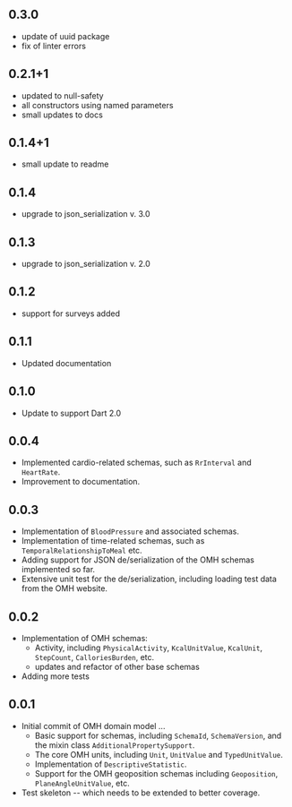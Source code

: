 ## 0.3.0

- update of uuid package
- fix of linter errors

## 0.2.1+1

- updated to null-safety
- all constructors using named parameters
- small updates to docs

## 0.1.4+1

- small update to readme

## 0.1.4

- upgrade to json_serialization v. 3.0

## 0.1.3

- upgrade to json_serialization v. 2.0

## 0.1.2

- support for surveys added

## 0.1.1

- Updated documentation

## 0.1.0

- Update to support Dart 2.0

## 0.0.4

- Implemented cardio-related schemas, such as `RrInterval` and `HeartRate`.
- Improvement to documentation.

## 0.0.3

- Implementation of `BloodPressure` and associated schemas.
- Implementation of time-related schemas, such as `TemporalRelationshipToMeal` etc.
- Adding support for JSON de/serialization of the OMH schemas implemented so far.
- Extensive unit test for the de/serialization, including loading test data from the OMH website.

## 0.0.2

- Implementation of OMH schemas:
  - Activity, including `PhysicalActivity`, `KcalUnitValue`, `KcalUnit`, `StepCount`, `CalloriesBurden`, etc.
  - updates and refactor of other base schemas
- Adding more tests

## 0.0.1

- Initial commit of OMH domain model ...
  - Basic support for schemas, including `SchemaId`, `SchemaVersion`, and the mixin class `AdditionalPropertySupport`.
  - The core OMH units, including `Unit`, `UnitValue` and `TypedUnitValue`.
  - Implementation of `DescriptiveStatistic`.
  - Support for the OMH geoposition schemas including `Geoposition`, `PlaneAngleUnitValue`, etc.
- Test skeleton -- which needs to be extended to better coverage.
